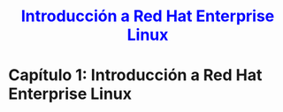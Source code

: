 <div align="center">

<h1 style="color:blue;">Introducción a Red Hat Enterprise Linux</h1>

</div>

# Capítulo 1: Introducción a Red Hat Enterprise Linux

